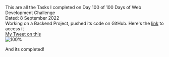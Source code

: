This are all the Tasks I completed on Day 100 of 100 Days of Web Development Challenge<br>
Dated:  8 September 2022<br>
Working on a Backend Project, pushed its code on GitHub. Here's the [link](https://github.com/Saurav-Navdhare/movie_rental) to access it<br>
[My Tweet on this](https://twitter.com/Saurav_Navdhare/status/1567933557682880515)<br>
![100%](https://progress-bar.dev/100)<br>

And its completed!